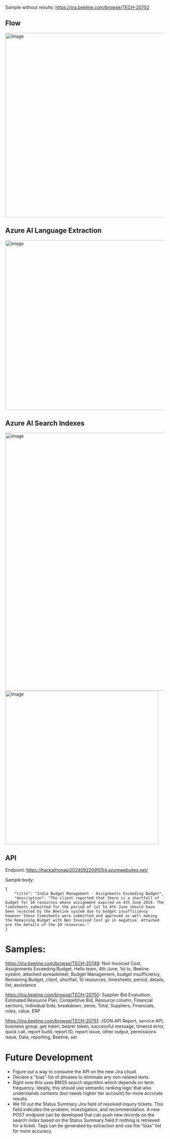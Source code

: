 Sample without results: https://jira.beeline.com/browse/TECH-20752

## Flow

<img width="581" alt="image" src="https://github.com/user-attachments/assets/85340a23-1c93-4ddb-9844-d4e58f54a716">

## Azure AI Language Extraction
<img width="535" alt="image" src="https://github.com/user-attachments/assets/6572f2cf-3c61-4468-96a1-79380c3a742c">

## Azure AI Search Indexes
<img width="813" alt="image" src="https://github.com/user-attachments/assets/cd38a6fb-38b0-43e5-8a71-d2e5314d6f6f">

<img width="484" alt="image" src="https://github.com/user-attachments/assets/903ea8b9-b18b-40f3-8503-c69a055c4780">

## API 
Endpoint: https://hackathonapi20240922091054.azurewebsites.net/

Sample body:
```
{
    "title": "India Budget Management - Assignments Exceeding Budget",
    "description": "The client reported that there is a shortfall of budget for 10 resources whose assignment expired on 4th June 2024. The timesheets submitted for the period of 1st to 4th June should have been rejected by the Beeline system due to budget insufficiency however these timesheets were submitted and approved as well making the Remaining Budget with Non Invoiced Cost go in negative. Attached are the details of the 10 resources."
}
```


# Samples:

https://jira.beeline.com/browse/TECH-20749: Non Invoiced Cost, Assignments Exceeding Budget, Hello team, 4th June, 1st to, Beeline system, attached spreadsheet, Budget Management, budget insufficiency, Remaining Budget, client, shortfall, 10 resources, timesheets, period, details, list, assistance

https://jira.beeline.com/browse/TECH-20750: Supplier Bid Evaluation, Estimated Resource Plan, Competitive Bid, Resource column, Financial sections, individual bids, breakdown, zeros, Total, Suppliers, Financials, roles, value, ERP

https://jira.beeline.com/browse/TECH-20751: JSON API Report, service API, business group, get token, bearer token, successful message, timeout error, quick call, report build, report ID, report issue, other output, permissions issue, Data, reporting, Beeline, set

# Future Development
- Figure out a way to consume the API on the new Jira cloud.
- Declare a "bias" list of phrases to eliminate any non-related texts. 
- Right now this uses BM25 search algorithm which depends on term frequency. Ideally, this should use semantic ranking logic that also understands contexts (but needs higher tier account) for more accurate results.
- We fill out the Status Summary Jira field of resolved inquiry tickets. This field indicates the problem, investigation, and recommendation. A new POST endpoint can be developed that can push new records on the search index based on the Status Summary field if nothing is retrieved for a ticket. Tags can be generated by extraction and use the "bias" list for more accuracy.
